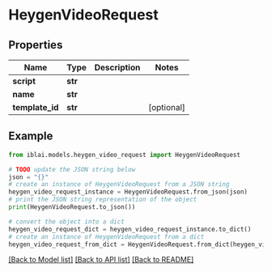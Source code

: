 # HeygenVideoRequest


## Properties

Name | Type | Description | Notes
------------ | ------------- | ------------- | -------------
**script** | **str** |  | 
**name** | **str** |  | 
**template_id** | **str** |  | [optional] 

## Example

```python
from iblai.models.heygen_video_request import HeygenVideoRequest

# TODO update the JSON string below
json = "{}"
# create an instance of HeygenVideoRequest from a JSON string
heygen_video_request_instance = HeygenVideoRequest.from_json(json)
# print the JSON string representation of the object
print(HeygenVideoRequest.to_json())

# convert the object into a dict
heygen_video_request_dict = heygen_video_request_instance.to_dict()
# create an instance of HeygenVideoRequest from a dict
heygen_video_request_from_dict = HeygenVideoRequest.from_dict(heygen_video_request_dict)
```
[[Back to Model list]](../README.md#documentation-for-models) [[Back to API list]](../README.md#documentation-for-api-endpoints) [[Back to README]](../README.md)


